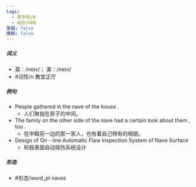 ```yaml
---
tags:
  - 首字母/N
  - 级别/GRE
掌握: false
模糊: false
---
```

##### 词义
- 英：/neɪv/； 美：/neɪv/
- #词性/n  教堂正厅
##### 例句
- People gathered in the nave of the house .
	- 人们聚拢在房子的中间。
- The family on the other side of the nave had a certain look about them , too .
	- 在中殿另一边的那一家人，也有着自己特有的相貌。
- Design of On - line Automatic Flaw Inspection System of Nave Surface
	- 轮毂表面自动探伤系统设计
##### 形态
- #形态/word_pl naves
